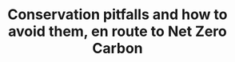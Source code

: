 ---
layout: link
link_url: https://youtu.be/1aXoxGupLXE
title: Conservation pitfalls and how to avoid them, en route to Net Zero Carbon
source: Tobit Curteis Associates LLP
card: 
petal: Energy Efficiency Improvements
task: Get your strategy right
---